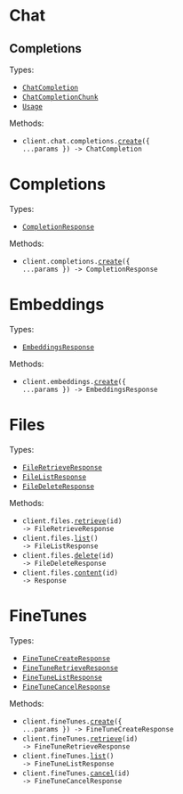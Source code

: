 # Chat

## Completions

Types:

- <code><a href="./src/resources/chat/completions.ts">ChatCompletion</a></code>
- <code><a href="./src/resources/chat/completions.ts">ChatCompletionChunk</a></code>
- <code><a href="./src/resources/chat/completions.ts">Usage</a></code>

Methods:

- <code title="post /chat/completions">client.chat.completions.<a href="./src/resources/chat/completions.ts">create</a>({ ...params }) -> ChatCompletion</code>

# Completions

Types:

- <code><a href="./src/resources/completions.ts">CompletionResponse</a></code>

Methods:

- <code title="post /completions">client.completions.<a href="./src/resources/completions.ts">create</a>({ ...params }) -> CompletionResponse</code>

# Embeddings

Types:

- <code><a href="./src/resources/embeddings.ts">EmbeddingsResponse</a></code>

Methods:

- <code title="post /embeddings">client.embeddings.<a href="./src/resources/embeddings.ts">create</a>({ ...params }) -> EmbeddingsResponse</code>

# Files

Types:

- <code><a href="./src/resources/files.ts">FileRetrieveResponse</a></code>
- <code><a href="./src/resources/files.ts">FileListResponse</a></code>
- <code><a href="./src/resources/files.ts">FileDeleteResponse</a></code>

Methods:

- <code title="get /files/{id}">client.files.<a href="./src/resources/files.ts">retrieve</a>(id) -> FileRetrieveResponse</code>
- <code title="get /files">client.files.<a href="./src/resources/files.ts">list</a>() -> FileListResponse</code>
- <code title="delete /files/{id}">client.files.<a href="./src/resources/files.ts">delete</a>(id) -> FileDeleteResponse</code>
- <code title="get /files/{id}/content">client.files.<a href="./src/resources/files.ts">content</a>(id) -> Response</code>

# FineTunes

Types:

- <code><a href="./src/resources/fine-tunes.ts">FineTuneCreateResponse</a></code>
- <code><a href="./src/resources/fine-tunes.ts">FineTuneRetrieveResponse</a></code>
- <code><a href="./src/resources/fine-tunes.ts">FineTuneListResponse</a></code>
- <code><a href="./src/resources/fine-tunes.ts">FineTuneCancelResponse</a></code>

Methods:

- <code title="post /fine-tunes">client.fineTunes.<a href="./src/resources/fine-tunes.ts">create</a>({ ...params }) -> FineTuneCreateResponse</code>
- <code title="get /fine-tunes/{id}">client.fineTunes.<a href="./src/resources/fine-tunes.ts">retrieve</a>(id) -> FineTuneRetrieveResponse</code>
- <code title="get /fine-tunes">client.fineTunes.<a href="./src/resources/fine-tunes.ts">list</a>() -> FineTuneListResponse</code>
- <code title="post /fine-tunes/{id}/cancel">client.fineTunes.<a href="./src/resources/fine-tunes.ts">cancel</a>(id) -> FineTuneCancelResponse</code>

